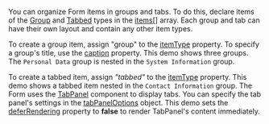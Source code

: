 You can organize Form items in groups and tabs. To do this, declare items of the [Group](/Documentation/ApiReference/UI_Components/dxForm/Item_Types/GroupItem/) and [Tabbed](/Documentation/ApiReference/UI_Components/dxForm/Item_Types/TabbedItem/) types in the [items[]](/Documentation/ApiReference/UI_Components/dxForm/Configuration/#items) array. Each group and tab can have their own layout and contain any other item types.

To create a group item, assign "group" to the [itemType](/Documentation/ApiReference/UI_Components/dxForm/Item_Types/GroupItem/#itemType) property. To specify a group's title, use the [caption](/Documentation/ApiReference/UI_Components/dxForm/Item_Types/GroupItem/#caption) property. This demo shows three groups. The `Personal Data` group is nested in the `System Information` group.  

To create a tabbed item, assign *"tabbed"* to the [itemType](/Documentation/ApiReference/UI_Components/dxForm/Item_Types/TabbedItem/#itemType) property. This demo shows a tabbed item nested in the `Contact Information` group. The Form uses the [TabPanel](/Documentation/ApiReference/UI_Components/dxTabPanel/) component to display tabs. You can specify the tab panel's settings in the [tabPanelOptions](/Documentation/ApiReference/UI_Components/dxForm/Item_Types/TabbedItem/#tabPanelOptions) object. This demo sets the [deferRendering](/Documentation/ApiReference/UI_Components/dxTabPanel/Configuration/#deferRendering) property to **false** to render TabPanel's content immediately.
